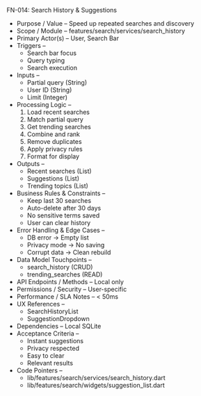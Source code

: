 FN-014: Search History & Suggestions
- Purpose / Value – Speed up repeated searches and discovery
- Scope / Module – features/search/services/search_history
- Primary Actor(s) – User, Search Bar
- Triggers –
  - Search bar focus
  - Query typing
  - Search execution
- Inputs –
  - Partial query (String)
  - User ID (String)
  - Limit (Integer)
- Processing Logic –
  1. Load recent searches
  2. Match partial query
  3. Get trending searches
  4. Combine and rank
  5. Remove duplicates
  6. Apply privacy rules
  7. Format for display
- Outputs –
  - Recent searches (List)
  - Suggestions (List)
  - Trending topics (List)
- Business Rules & Constraints –
  - Keep last 30 searches
  - Auto-delete after 30 days
  - No sensitive terms saved
  - User can clear history
- Error Handling & Edge Cases –
  - DB error → Empty list
  - Privacy mode → No saving
  - Corrupt data → Clean rebuild
- Data Model Touchpoints –
  - search_history (CRUD)
  - trending_searches (READ)
- API Endpoints / Methods – Local only
- Permissions / Security – User-specific
- Performance / SLA Notes – < 50ms
- UX References –
  - SearchHistoryList
  - SuggestionDropdown
- Dependencies – Local SQLite
- Acceptance Criteria –
  - Instant suggestions
  - Privacy respected
  - Easy to clear
  - Relevant results
- Code Pointers –
  - lib/features/search/services/search_history.dart
  - lib/features/search/widgets/suggestion_list.dart